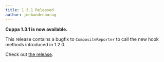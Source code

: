 ```yaml
---
title: 1.3.1 Released
author: joebandenburug
---
```


**Cuppa 1.3.1 is now available.**

This release contains a bugfix to `CompositeReporter` to call the new hook methods introduced in 1.2.0.

Check out [the release](https://github.com/cuppa-framework/cuppa/releases/tag/v1.3.1).